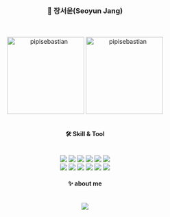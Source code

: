 <div align='center'>
  
### 🌱 장서윤(Seoyun Jang) 
<br/>  
<br/>  
<div style="display: flex, height:180px">
 <img align="center" src="https://github-readme-stats.vercel.app/api?username=pipisebastian&show_icons=true&locale=en" alt="pipisebastian" style="height:180px"  /> 
  <img align="center" align="center" style="height:180px"  src="https://github-readme-stats.vercel.app/api/top-langs?username=pipisebastian&show_icons=true&locale=en&layout=compact" alt="pipisebastian" /> 

</div>
<br/>  
    
#### 🛠 Skill & Tool
<br/>    
<img src="https://img.shields.io/badge/CSS3-1572B6?style=flat-square&logo=CSS3&logoColor=white"/> </t>
<img src="https://img.shields.io/badge/HTML5-E34F26?style=flat-square&logo=HTML5&logoColor=white"/> 
<img src="https://img.shields.io/badge/React-61DAFB?style=flat-square&logo=React&logoColor=white" />
<img src="https://img.shields.io/badge/ReactNative-61DAFB?style=flat-square&logo=React&logoColor=white"/>
<img src="https://img.shields.io/badge/JavaScript-F7DF1E?style=flat-square&logo=JavaScript&logoColor=white"/>
<img src="https://img.shields.io/badge/TypeScript-0769AD?style=flat-square&logo=TypeScript&logoColor=white" />
<br/>
<img src="https://img.shields.io/badge/Node.js-339933?style=flat-square&logo=Node.js&logoColor=white"/>
<img src="https://img.shields.io/badge/MySQL-4479A1?style=flat-square&logo=MySQL&logoColor=white" />
<img src="https://img.shields.io/badge/Unity-FFFFFF?style=flat-square&logo=Unity&logoColor=black" />
<img src="https://img.shields.io/badge/Slack-4A154B?style=flat-square&logo=Slack&logoColor=white" />
<img src="https://img.shields.io/badge/Git-F05032?style=flat-square&logo=Git&logoColor=white" />
<img src="https://img.shields.io/badge/Figma-F24E1E?style=flat-square&logo=Figma&logoColor=white" />
 
<br/>  
 
#### ✨ about me
<br/>  
<a href="https://velog.io/@pipi"><img src="https://img.shields.io/badge/Tech blog-20C997?style=flat-square&logo=Velog&&logoColor=white"/></a>
</div>
